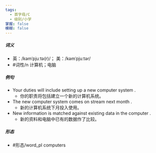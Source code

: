 ```yaml
---
tags:
  - 首字母/C
  - 级别/小学
掌握: false
模糊: false
---
```

##### 词义
- 英：/kəmˈpjuːtə(r)/； 美：/kəmˈpjuːtər/
- #词性/n  计算机；电脑
##### 例句
- Your duties will include setting up a new computer system .
	- 你的职责将包括建立一个新的计算机系统。
- The new computer system comes on stream next month .
	- 新的计算机系统下月投入使用。
- New information is matched against existing data in the computer .
	- 新的资料和电脑中已有的数据作了比较。
##### 形态
- #形态/word_pl computers
